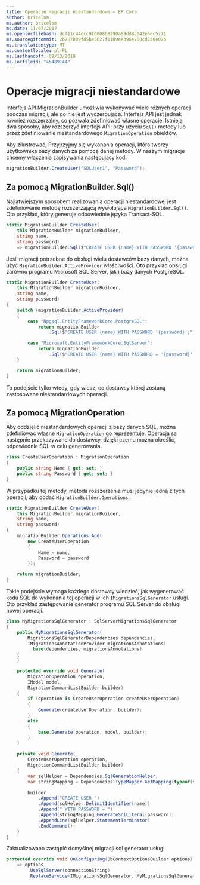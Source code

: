 ```yaml
---
title: Operacje migracji niestandardowe — EF Core
author: bricelam
ms.author: bricelam
ms.date: 11/07/2017
ms.openlocfilehash: dcf11c44dcc9f6008b8290a89dd8c042e5ec5771
ms.sourcegitcommit: 2b787009fd5be5627f1189ee396e708cd130e07b
ms.translationtype: MT
ms.contentlocale: pl-PL
ms.lasthandoff: 09/13/2018
ms.locfileid: "45489144"
---
```

<a name="custom-migrations-operations"></a>Operacje migracji niestandardowe
============================
Interfejs API MigrationBuilder umożliwia wykonywać wiele różnych operacji podczas migracji, ale go nie jest wyczerpująca. Interfejs API jest jednak również rozszerzalny, co pozwala zdefiniować własne operacje. Istnieją dwa sposoby, aby rozszerzyć interfejs API: przy użyciu `Sql()` metody lub przez zdefiniowanie niestandardowego `MigrationOperation` obiektów.

Aby zilustrować, Przyjrzyjmy się wykonania operacji, która tworzy użytkownika bazy danych za pomocą danej metody. W naszym migracje chcemy włączenia zapisywania następujący kod:

``` csharp
migrationBuilder.CreateUser("SQLUser1", "Password");
```

<a name="using-migrationbuildersql"></a>Za pomocą MigrationBuilder.Sql()
----------------------------
Najłatwiejszym sposobem realizowania operacji niestandardowej jest zdefiniowanie metodę rozszerzającą wywołująca `MigrationBuilder.Sql()`.
Oto przykład, który generuje odpowiednie języka Transact-SQL.

``` csharp
static MigrationBuilder CreateUser(
    this MigrationBuilder migrationBuilder,
    string name,
    string password)
    => migrationBuilder.Sql($"CREATE USER {name} WITH PASSWORD '{password}';");
```

Jeśli migracji potrzebne do obsługi wielu dostawców bazy danych, można użyć `MigrationBuilder.ActiveProvider` właściwości. Oto przykład obsługi zarówno programu Microsoft SQL Server, jak i bazy danych PostgreSQL.

``` csharp
static MigrationBuilder CreateUser(
    this MigrationBuilder migrationBuilder,
    string name,
    string password)
{
    switch (migrationBuilder.ActiveProvider)
    {
        case "Npgsql.EntityFrameworkCore.PostgreSQL":
            return migrationBuilder
                .Sql($"CREATE USER {name} WITH PASSWORD '{password}';");

        case "Microsoft.EntityFrameworkCore.SqlServer":
            return migrationBuilder
                .Sql($"CREATE USER {name} WITH PASSWORD = '{password}';");
    }

    return migrationBuilder;
}
```

To podejście tylko wtedy, gdy wiesz, co dostawcy której zostaną zastosowane niestandardowych operacji.

<a name="using-a-migrationoperation"></a>Za pomocą MigrationOperation
---------------------------
Aby oddzielić niestandardowych operacji z bazy danych SQL, można zdefiniować własne `MigrationOperation` go reprezentuje. Operacja są następnie przekazywane do dostawcy, dzięki czemu można określić, odpowiednie SQL w celu generowania.

``` csharp
class CreateUserOperation : MigrationOperation
{
    public string Name { get; set; }
    public string Password { get; set; }
}
```

W przypadku tej metody, metoda rozszerzenia musi jedynie jedną z tych operacji, aby dodać `MigrationBuilder.Operations`.

``` csharp
static MigrationBuilder CreateUser(
    this MigrationBuilder migrationBuilder,
    string name,
    string password)
{
    migrationBuilder.Operations.Add(
        new CreateUserOperation
        {
            Name = name,
            Password = password
        });

    return migrationBuilder;
}
```

Takie podejście wymaga każdego dostawcy wiedzieć, jak wygenerować kodu SQL do wykonania tej operacji w ich `IMigrationsSqlGenerator` usługi. Oto przykład zastępowanie generator programu SQL Server do obsługi nowej operacji.

``` csharp
class MyMigrationsSqlGenerator : SqlServerMigrationsSqlGenerator
{
    public MyMigrationsSqlGenerator(
        MigrationsSqlGeneratorDependencies dependencies,
        IMigrationsAnnotationProvider migrationsAnnotations)
        : base(dependencies, migrationsAnnotations)
    {
    }

    protected override void Generate(
        MigrationOperation operation,
        IModel model,
        MigrationCommandListBuilder builder)
    {
        if (operation is CreateUserOperation createUserOperation)
        {
            Generate(createUserOperation, builder);
        }
        else
        {
            base.Generate(operation, model, builder);
        }
    }

    private void Generate(
        CreateUserOperation operation,
        MigrationCommandListBuilder builder)
    {
        var sqlHelper = Dependencies.SqlGenerationHelper;
        var stringMapping = Dependencies.TypeMapper.GetMapping(typeof(string));

        builder
            .Append("CREATE USER ")
            .Append(sqlHelper.DelimitIdentifier(name))
            .Append(" WITH PASSWORD = ")
            .Append(stringMapping.GenerateSqlLiteral(password))
            .AppendLine(sqlHelper.StatementTerminator)
            .EndCommand();
    }
}
```

Zaktualizowano zastąpić domyślnej migracji sql generator usługi.

``` csharp
protected override void OnConfiguring(DbContextOptionsBuilder options)
    => options
        .UseSqlServer(connectionString)
        .ReplaceService<IMigrationsSqlGenerator, MyMigrationsSqlGenerator>();
```

